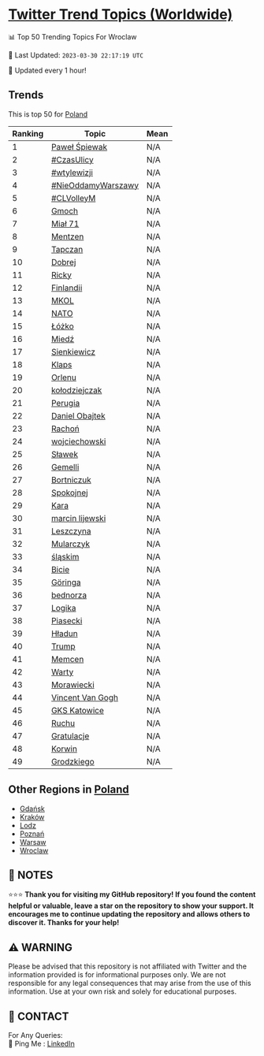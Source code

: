 [Twitter Trend Topics (Worldwide)](https://github.com/ErcinDedeoglu/Twitter-Trend-Topics)
==========


📊 Top 50 Trending Topics For Wroclaw

📆 Last Updated: `2023-03-30 22:17:19 UTC`

🔧 Updated every 1 hour!


## Trends

This is top 50 for [Poland](</Poland>)

| Ranking | Topic | Mean |
| ------- | ------------ | ------------ |
| 1 | [Paweł Śpiewak](http://twitter.com/search?q=Pawe%c5%82+%c5%9apiewak) | N/A |
| 2 | [#CzasUlicy](http://twitter.com/search?q=%23CzasUlicy) | N/A |
| 3 | [#wtylewizji](http://twitter.com/search?q=%23wtylewizji) | N/A |
| 4 | [#NieOddamyWarszawy](http://twitter.com/search?q=%23NieOddamyWarszawy) | N/A |
| 5 | [#CLVolleyM](http://twitter.com/search?q=%23CLVolleyM) | N/A |
| 6 | [Gmoch](http://twitter.com/search?q=Gmoch) | N/A |
| 7 | [Miał 71](http://twitter.com/search?q=Mia%c5%82+71) | N/A |
| 8 | [Mentzen](http://twitter.com/search?q=Mentzen) | N/A |
| 9 | [Tapczan](http://twitter.com/search?q=Tapczan) | N/A |
| 10 | [Dobrej](http://twitter.com/search?q=Dobrej) | N/A |
| 11 | [Ricky](http://twitter.com/search?q=Ricky) | N/A |
| 12 | [Finlandii](http://twitter.com/search?q=Finlandii) | N/A |
| 13 | [MKOL](http://twitter.com/search?q=MKOL) | N/A |
| 14 | [NATO](http://twitter.com/search?q=NATO) | N/A |
| 15 | [Łóżko](http://twitter.com/search?q=%c5%81%c3%b3%c5%bcko) | N/A |
| 16 | [Miedź](http://twitter.com/search?q=Mied%c5%ba) | N/A |
| 17 | [Sienkiewicz](http://twitter.com/search?q=Sienkiewicz) | N/A |
| 18 | [Klaps](http://twitter.com/search?q=Klaps) | N/A |
| 19 | [Orlenu](http://twitter.com/search?q=Orlenu) | N/A |
| 20 | [kołodziejczak](http://twitter.com/search?q=ko%c5%82odziejczak) | N/A |
| 21 | [Perugia](http://twitter.com/search?q=Perugia) | N/A |
| 22 | [Daniel Obajtek](http://twitter.com/search?q=Daniel+Obajtek) | N/A |
| 23 | [Rachoń](http://twitter.com/search?q=Racho%c5%84) | N/A |
| 24 | [wojciechowski](http://twitter.com/search?q=wojciechowski) | N/A |
| 25 | [Sławek](http://twitter.com/search?q=S%c5%82awek) | N/A |
| 26 | [Gemelli](http://twitter.com/search?q=Gemelli) | N/A |
| 27 | [Bortniczuk](http://twitter.com/search?q=Bortniczuk) | N/A |
| 28 | [Spokojnej](http://twitter.com/search?q=Spokojnej) | N/A |
| 29 | [Kara](http://twitter.com/search?q=Kara) | N/A |
| 30 | [marcin lijewski](http://twitter.com/search?q=marcin+lijewski) | N/A |
| 31 | [Leszczyna](http://twitter.com/search?q=Leszczyna) | N/A |
| 32 | [Mularczyk](http://twitter.com/search?q=Mularczyk) | N/A |
| 33 | [śląskim](http://twitter.com/search?q=%c5%9bl%c4%85skim) | N/A |
| 34 | [Bicie](http://twitter.com/search?q=Bicie) | N/A |
| 35 | [Göringa](http://twitter.com/search?q=G%c3%b6ringa) | N/A |
| 36 | [bednorza](http://twitter.com/search?q=bednorza) | N/A |
| 37 | [Logika](http://twitter.com/search?q=Logika) | N/A |
| 38 | [Piasecki](http://twitter.com/search?q=Piasecki) | N/A |
| 39 | [Hładun](http://twitter.com/search?q=H%c5%82adun) | N/A |
| 40 | [Trump](http://twitter.com/search?q=Trump) | N/A |
| 41 | [Memcen](http://twitter.com/search?q=Memcen) | N/A |
| 42 | [Warty](http://twitter.com/search?q=Warty) | N/A |
| 43 | [Morawiecki](http://twitter.com/search?q=Morawiecki) | N/A |
| 44 | [Vincent Van Gogh](http://twitter.com/search?q=Vincent+Van+Gogh) | N/A |
| 45 | [GKS Katowice](http://twitter.com/search?q=GKS+Katowice) | N/A |
| 46 | [Ruchu](http://twitter.com/search?q=Ruchu) | N/A |
| 47 | [Gratulacje](http://twitter.com/search?q=Gratulacje) | N/A |
| 48 | [Korwin](http://twitter.com/search?q=Korwin) | N/A |
| 49 | [Grodzkiego](http://twitter.com/search?q=Grodzkiego) | N/A |



## Other Regions in [Poland](</Poland>)

* [Gdańsk](</Poland/Gdańsk.md>)
* [Kraków](</Poland/Kraków.md>)
* [Lodz](</Poland/Lodz.md>)
* [Poznań](</Poland/Poznań.md>)
* [Warsaw](</Poland/Warsaw.md>)
* [Wroclaw](</Poland/Wroclaw.md>)



## 📝 NOTES

⭐⭐⭐ **Thank you for visiting my GitHub repository! If you found the content helpful or valuable, leave a star on the repository to show your support. It encourages me to continue updating the repository and allows others to discover it. Thanks for your help!**


## ⚠️ WARNING

Please be advised that this repository is not affiliated with Twitter and the information provided is for informational purposes only. We are not responsible for any legal consequences that may arise from the use of this information. Use at your own risk and solely for educational purposes.


## 📨 CONTACT

 For Any Queries:  
            🏓 Ping Me : [LinkedIn](https://www.linkedin.com/in/ercindedeoglu/)
